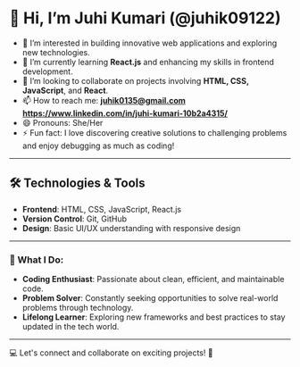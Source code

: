 # 👋 Hi, I’m Juhi Kumari (@juhik09122)

- 👀 I’m interested in building innovative web applications and exploring new technologies.
- 🌱 I’m currently learning **React.js** and enhancing my skills in frontend development.
- 💞️ I’m looking to collaborate on projects involving **HTML, CSS, JavaScript**, and **React**.
- 📫 How to reach me: **[juhik0135@gmail.com](mailto:juhik0135@gmail.com)** **https://www.linkedin.com/in/juhi-kumari-10b2a4315/**
- 😄 Pronouns: She/Her
- ⚡ Fun fact: I love discovering creative solutions to challenging problems and enjoy debugging as much as coding!

---

## 🛠️ Technologies & Tools
- **Frontend**: HTML, CSS, JavaScript, React.js
- **Version Control**: Git, GitHub
- **Design**: Basic UI/UX understanding with responsive design

---

### 🌟 What I Do:
- **Coding Enthusiast**: Passionate about clean, efficient, and maintainable code.
- **Problem Solver**: Constantly seeking opportunities to solve real-world problems through technology.
- **Lifelong Learner**: Exploring new frameworks and best practices to stay updated in the tech world.

---

💻 Let's connect and collaborate on exciting projects! 🚀
